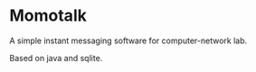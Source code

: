 # Momotalk

A simple instant messaging software for computer-network lab.

Based on java and sqlite.
